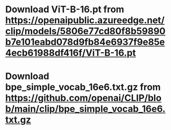 # Download ViT-B-16.pt from https://openaipublic.azureedge.net/clip/models/5806e77cd80f8b59890b7e101eabd078d9fb84e6937f9e85e4ecb61988df416f/ViT-B-16.pt

# Download bpe_simple_vocab_16e6.txt.gz from https://github.com/openai/CLIP/blob/main/clip/bpe_simple_vocab_16e6.txt.gz